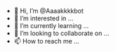 - 👋 Hi, I’m @Aaaakkkkbot
- 👀 I’m interested in ...
- 🌱 I’m currently learning ...
- 💞️ I’m looking to collaborate on ...
- 📫 How to reach me ...

<!---
Aaaakkkkbot/Aaaakkkkbot is a ✨ special ✨ repository because its `README.md` (this file) appears on your GitHub profile.
You can click the Preview link to take a look at your changes.
--->
